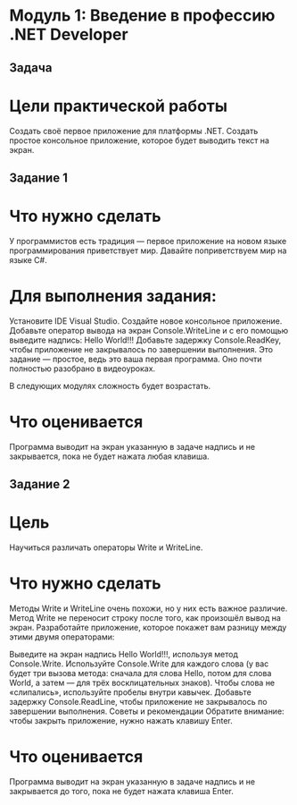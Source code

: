 # Модуль 1: Введение в профессию .NET Developer

## Задача
# Цели практической работы
Создать своё первое приложение для платформы .NET. 
Создать простое консольное приложение, которое будет выводить текст на экран.

## Задание 1
# Что нужно сделать
У программистов есть традиция — первое приложение на новом языке программирования приветствует мир. Давайте поприветствуем мир на языке C#.

# Для выполнения задания: 
Установите IDE Visual Studio. 
Создайте новое консольное приложение.
Добавьте оператор вывода на экран Console.WriteLine и с его помощью выведите надпись: Hello World!!!
Добавьте задержку Console.ReadKey, чтобы приложение не закрывалось по завершении выполнения.
Это задание — простое, ведь это ваша первая программа. Оно почти полностью разобрано в видеоуроках. 

В следующих модулях сложность будет возрастать. 

# Что оценивается
Программа выводит на экран указанную в задаче надпись и не закрывается, пока не будет нажата любая клавиша.

## Задание 2
# Цель
Научиться различать операторы Write и WriteLine.

# Что нужно сделать
Методы Write и WriteLine очень похожи, но у них есть важное различие. Метод Write не переносит строку после того, как произошёл вывод на экран. Разработайте приложение, которое покажет вам разницу между этими двумя операторами:

Выведите на экран надпись Hello World!!!, используя метод Console.Write. 
Используйте Console.Write для каждого слова (у вас будет три вызова метода: сначала для слова Hello, потом для слова World, а затем — для трёх восклицательных знаков).
Чтобы слова не «слипались», используйте пробелы внутри кавычек.
Добавьте задержку Console.ReadLine, чтобы приложение не закрывалось по завершении выполнения.
Советы и рекомендации
Обратите внимание: чтобы закрыть приложение, нужно нажать клавишу Enter.

# Что оценивается
Программа выводит на экран указанную в задаче надпись и не закрывается до того, пока не будет нажата клавиша Enter.
